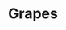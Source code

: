 ---
layout: item
title: Grapes
item-id: 1987
datatable: true
id: 1987
name: "Grapes"
members: false
lowalch: 0
highalch: 0
examine: "Good grapes for wine making."
monsters:
  - id: 499
    name: "Thermonuclear smoke devil"
    members: true
    combat_level: 301
    wiki_url: "https://oldschool.runescape.wiki/w/Thermonuclear_smoke_devil"
    drops:
      - quantity: "100"
        rarity: 0.0078125
        drop_requirements: null
  - id: 655
    name: "Goblin"
    members: false
    combat_level: 5
    wiki_url: "https://oldschool.runescape.wiki/w/Goblin#Level_5"
    drops:
      - quantity: "1"
        rarity: 0.0078125
        drop_requirements: null
  - id: 963
    name: "Kalphite Queen"
    members: true
    combat_level: 333
    wiki_url: "https://oldschool.runescape.wiki/w/Kalphite_Queen#Crawling"
    drops:
      - quantity: "100"
        rarity: 0.0390625
        drop_requirements: null
  - id: 2042
    name: "Zulrah"
    members: true
    combat_level: 725
    wiki_url: "https://oldschool.runescape.wiki/w/Zulrah#Serpentine"
    drops:
      - quantity: "250"
        rarity: 0.024193548387096774
        drop_requirements: null
  - id: 2245
    name: "Goblin"
    members: true
    combat_level: 17
    wiki_url: "https://oldschool.runescape.wiki/w/Goblin#Level_17"
    drops:
      - quantity: "1"
        rarity: 0.0078125
        drop_requirements: null
  - id: 2246
    name: "Goblin"
    members: true
    combat_level: 12
    wiki_url: "https://oldschool.runescape.wiki/w/Goblin#Level_12_(1)"
    drops:
      - quantity: "1"
        rarity: 0.0078125
        drop_requirements: null
  - id: 2248
    name: "Goblin"
    members: true
    combat_level: 15
    wiki_url: "https://oldschool.runescape.wiki/w/Goblin#Level_15"
    drops:
      - quantity: "1"
        rarity: 0.0078125
        drop_requirements: null
  - id: 2249
    name: "Goblin"
    members: true
    combat_level: 13
    wiki_url: "https://oldschool.runescape.wiki/w/Goblin#Level_13_(GWD)"
    drops:
      - quantity: "1"
        rarity: 0.0078125
        drop_requirements: null
  - id: 2486
    name: "Goblin"
    members: false
    combat_level: 11
    wiki_url: "https://oldschool.runescape.wiki/w/Goblin#Level_11"
    drops:
      - quantity: "1"
        rarity: 0.0078125
        drop_requirements: null
  - id: 2487
    name: "Goblin"
    members: false
    combat_level: 16
    wiki_url: "https://oldschool.runescape.wiki/w/Goblin#Level_16"
    drops:
      - quantity: "1"
        rarity: 0.0078125
        drop_requirements: null
  - id: 2488
    name: "Goblin"
    members: false
    combat_level: 25
    wiki_url: "https://oldschool.runescape.wiki/w/Goblin#Level_25"
    drops:
      - quantity: "1"
        rarity: 0.0078125
        drop_requirements: null
  - id: 3028
    name: "Goblin"
    members: false
    combat_level: 2
    wiki_url: "https://oldschool.runescape.wiki/w/Goblin#Level_2"
    drops:
      - quantity: "1"
        rarity: 0.0078125
        drop_requirements: null
  - id: 8060
    name: "Vorkath"
    members: true
    combat_level: 392
    wiki_url: "https://oldschool.runescape.wiki/w/Vorkath#Dragon_Slayer_II"
    drops:
      - quantity: "250-300"
        rarity: 0.03333333333333333
        drop_requirements: null
  - id: 8061
    name: "Vorkath"
    members: true
    combat_level: 732
    wiki_url: "https://oldschool.runescape.wiki/w/Vorkath#Post-quest"
    drops:
      - quantity: "250-300"
        rarity: 0.03333333333333333
        drop_requirements: null
---